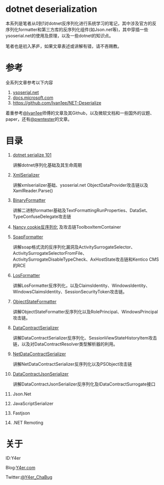 # dotnet deserialization

本系列是笔者从0到1对dotnet反序列化进行系统学习的笔记，其中涉及官方的反序列化formatter和第三方库的反序列化组件(如Json.net等)，其中穿插一些ysoserial.net的使用及原理，以及一些dotnet的知识点。

笔者也是初入茅庐，如果文章表述或讲解有错，请不吝赐教。

# 参考

全系列文章参考以下内容

1. [ysoserial.net](https://github.com/pwntester/ysoserial.net)
2. [docs.microsoft.com](https://docs.microsoft.com/zh-cn/dotnet/standard/serialization/)
3. https://github.com/Ivan1ee/NET-Deserialize

着重参考[@Ivan1ee](https://github.com/Ivan1ee)师傅的文章及其Github，以及微软文档和一些国外的议题、paper，还有[@pwntester](https://github.com/pwntester)的文章。

# 目录

1. [dotnet serialize 101](./dotnet-serialize-101.md)

   讲解dotnet序列化基础及其生命周期

2. [XmlSerializer](./XmlSerializer.md)

   讲解xmlserializer基础、ysoserial.net ObjectDataProvider攻击链以及XamlReader.Parse()

3. [BinaryFormatter](./BinaryFormatter.md)

   讲解二进制formatter基础及TextFormattingRunProperties、DataSet、TypeConfuseDelegate攻击链
   
4. [Nancy cookie反序列化](./Nancy.md) 及攻击链ToolboxItemContainer

5. [SoapFormatter](./SoapFormatter.md)

   讲解soap格式流的反序列化漏洞及ActivitySurrogateSelector、ActivitySurrogateSelectorFromFile、ActivitySurrogateDisableTypeCheck、AxHostState攻击链和Kentico CMS的RCE

6. [LosFormatter](./LosFormatter.md)

   讲解LosFormatter反序列化，以及ClaimsIdentity、WindowsIdentity、WindowsClaimsIdentity、SessionSecurityToken攻击链。

7. [ObjectStateFormatter](./ObjectStateFormatter.md)

   讲解ObjectStateFormatter反序列化以及RolePrincipal、WindowsPrincipal攻击链。

8. [DataContractSerializer](./DataContractSerializer.md)

   讲解DataContractSerializer反序列化、SessionViewStateHistoryItem攻击链，以及对DataContractResolver类型解析器的利用。

9. [NetDataContractSerializer](./NetDataContractSerializer.md)

   讲解NetDataContractSerializer反序列化以及PSObject攻击链

10. [DataContractJsonSerializer](./DataContractJsonSerializer.md)

    讲解DataContractJsonSerializer反序列化及IDataContractSurrogate接口

11. Json.Net

12. JavaScriptSerializer

13. Fastjson

14. .NET Remoting



# 关于

ID:Y4er

Blog:[Y4er.com](http://Y4er.com)

Twitter:[@Y4er_ChaBug](https://twitter.com/Y4er_ChaBug)